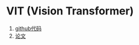 # VIT (Vision Transformer)
1. [github代码](https://github.com/google-research/vision_transformer)
2. [论文](https://arxiv.org/abs/2010.11929)
